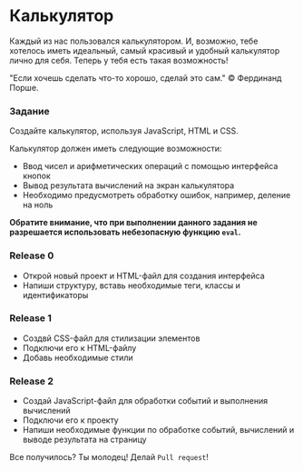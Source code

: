 # Калькулятор

Каждый из нас пользовался калькулятором. И, возможно, тебе хотелось иметь идеальный, самый красивый и удобный калькулятор лично для себя.
Теперь у тебя есть такая возможность!

"Если хочешь сделать что-то хорошо, сделай это сам." © Фердинанд Порше.

### Задание
Создайте калькулятор, используя JavaScript, HTML и CSS.

Калькулятор должен иметь следующие возможности:

- Ввод чисел и арифметических операций с помощью интерфейса кнопок
- Вывод результата вычислений на экран калькулятора
- Необходимо предусмотреть обработку ошибок, например, деление на ноль

**Обратите внимание, что при выполнении данного задания не разрешается использовать небезопасную функцию `eval`.**

### Release 0
- Открой новый проект и HTML-файл для создания интерфейса
- Напиши структуру, вставь необходимые теги, классы и идентификаторы

### Release 1
- Создвй CSS-файл для стилизации элементов
- Подключи его к HTML-файлу
- Добавь необходимые стили

### Release 2
- Создай JavaScript-файл для обработки событий и выполнения вычислений
- Подключи его к проекту
- Напиши необходимые функции по обработке событий, вычислений и выводе результата на страницу

Все получилось? Ты молодец! Делай `Pull request`!
